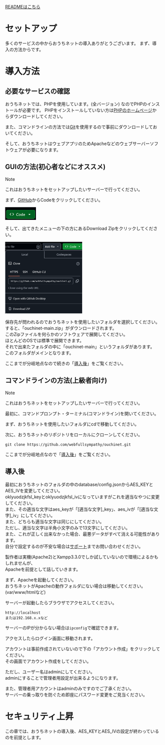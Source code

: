 [READMEはこちら](README.md)

# セットアップ
多くのサービスの中からおうちネットの導入ありがとうございます。
まず、導入の方法からです。
# 導入方法

## 必要なサービスの確認
おうちネットでは、PHPを使用しています。(全バージョン)
なのでPHPのインストールが必要です。
PHPをインストールしていない方は[PHPのホームページ](https://www.php.net/downloads.php)からダウンロードしてください。

また、コマンドラインの方法では[Git](https://git-scm.com/downloads)を使用するので事前にダウンロードしておいてください。

そして、おうちネットはウェブアプリのためApacheなどのウェブサーバーソフトウェアが必要になります。

## GUIの方法(初心者などにオススメ)
> [!NOTE]
> これはおうちネットをセットアップしたいサーバーで行ってください。

まず、[GitHub](https://github.com/webfullsympathy/ouchinet)からCodeをクリックしてください。

<img src="./asset/setup/donyu/github-code.png" width="100em">

そして、出てきたメニューの下の方にあるDownload Zipをクリックしてください。

<img src="./asset/setup/donyu/github-downloadzip.png" width="250em">

保存先が問われるのでおうちネットを使用したいフォルダを選択してください。<br>
すると、「ouchinet-main.zip」がダウンロードされます。<br>
このZipファイルを何らかのソフトウェアで展開してください。<br>
ほとんどのOSでは標準で展開できます。<br>
それで出来たフォルダの中に「ouchinet-main」というフォルダがあります。<br>
このフォルダがメインとなります。

ここまでが分岐地点なので続きの「[導入後](#導入後)」をご覧ください。

## コマンドラインの方法(上級者向け)
> [!NOTE]
> これはおうちネットをセットアップしたいサーバーで行ってください。

最初に、コマンドプロンプト・ターミナル(コマンドライン)を開いてください。

まず、おうちネットを使用したいフォルダにcdで移動してください。

次に、おうちネットのリポジトリをローカルにクローンしてください。
```bash:クローン
git clone https://github.com/webfullsympathy/ouchinet.git
```

ここまでが分岐地点なので「[導入後](#導入後)」をご覧ください。

## 導入後
最初におうちネットのフォルダの中のdatabase/config.jsonからAES_KEYとAES_IVを変更してください。<br>
oklyuodzjkfsl_keyとoklyuodzjkfsl_ivになっていますがこれを適当なやつに変更してください。<br>
また、その適当な文字はaes_keyが「[適当な文字]_key」、aes_ivが「[適当な文字]_iv」にしてください。<br>
また、どちらも適当な文字は同じにしてください。<br>
ただし、適当な文字は半角小文字のみで13文字にしてください。<br>
また、これが正しく出来なかった場合、最悪データがすべて消える可能性があります。<br>
自分で設定するのが不安な場合は[サポート](https://github.com/webfullsympathy/ouchinet?tab=readme-ov-file#%E3%82%B5%E3%83%9D%E3%83%BC%E3%83%88)までお問い合わせください。

製作者は実機(Apache2)とXampp3.3.0でしか試していないので環境によるかもしれませんが、<br>
Apacheを前提として話していきます。

まず、Apacheを起動してください。<br>
おうちネットがApacheの動作フォルダにない場合は移動してください。(var/www/htmlなど)<br>

サーバーが起動したらブラウザでアクセスしてください。<br>
```URL
http://localhost
または192.168.x.xなど
```
サーバーのIPが分からない場合は`ipconfig`で確認できます。

アクセスしたらログイン画面に移動されます。

アカウントは事前作成されていないので下の「アカウント作成」をクリックしてください。<br>
その画面でアカウント作成をしてください。

ただし、ユーザー名はadminにしてください。<br>
adminにすることで管理者用設定が出来るようになります。

また、管理者用アカウントはadminのみですのでご了承ください。<br>
サーバーの乗っ取りを防ぐため即座にパスワード変更をご見当ください。

# セキュリティ上昇
この章では、おうちネットの導入後、AES_KEYとAES_IVの設定が終わっているのを前提とします。